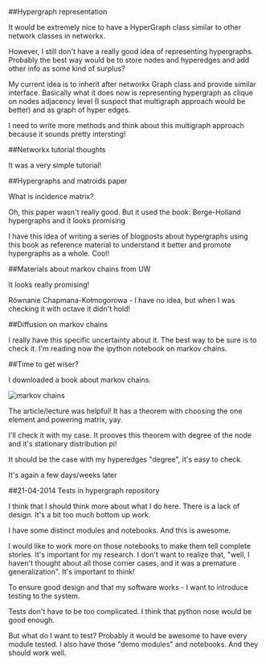 
##Hypergraph representation

It would be extremely nice to have a HyperGraph class similar
to other network classes in networkx.

However, I still don't have a really good idea of representing
hypergraphs. Probably the best way would be to store nodes and
hyperedges and add other info as some kind of surplus?

My current idea is to inherit after networkx Graph class and provide
similar interface. Basically what it does now is representing hypergraph
as clique on nodes adjacency level (I suspect that multigraph approach
would be better) and as graph of hyper edges.

I need to write more methods and think about this multigraph approach
because it sounds pretty intersting!

##Networkx tutorial thoughts

It was a very simple tutorial!


##Hypergraphs and matroids paper

What is incidence matrix?

Oh, this paper wasn't really good. But it used the book:
Berge-Holland hypergraphs and it looks promising

I have this idea of writing a series of blogposts about
hypergraphs using this book as reference material to understand
it better and promote hypergraphs as a whole. Cool!

##Materials about markov chains from UW

It looks really promising!

Równanie Chapmana-Kołmogorowa - I have no idea, but when I was checking it
with octave it didn't hold!


##Diffusion on markov chains

I really have this specific uncertainty about it. The best way to be sure
is to check it. I'm reading now the ipython notebook on markov chains.

##Time to get wiser?

I downloaded a book about markov chains.

![markov chains](home/att/random_walk_mc.jpeg)

The article/lecture was helpful! It has a theorem with choosing the one element
and powering matrix, yay.

I'll check it with my case. It prooves this theorem with
degree of the node and it's stationary distribution pi!

It should be the case with my hyperedges "degree",
it's easy to check.


It's again a few days/weeks later

##21-04-2014 Tests in hypergraph repository

I think that I should think more about what I do here. There is a lack
of design. It's a bit too much bottom up work.

I have some distinct modules and notebooks. And this is awesome.

I would like to work more on those notebooks to make them tell
complete stories. It's important for my research. I don't want to realize
that, "well, I haven't thought about all those corner cases, and it was
a premature generalization". It's important to think!

To ensure good design and that my software works - I want to introduce
testing to the system.

Tests don't have to be too complicated. I think that python nose
would be good enough.

But what do I want to test? Probably it would be awesome to have every module
tested. I also have those "demo modules" and notebooks. And they should
work well.


